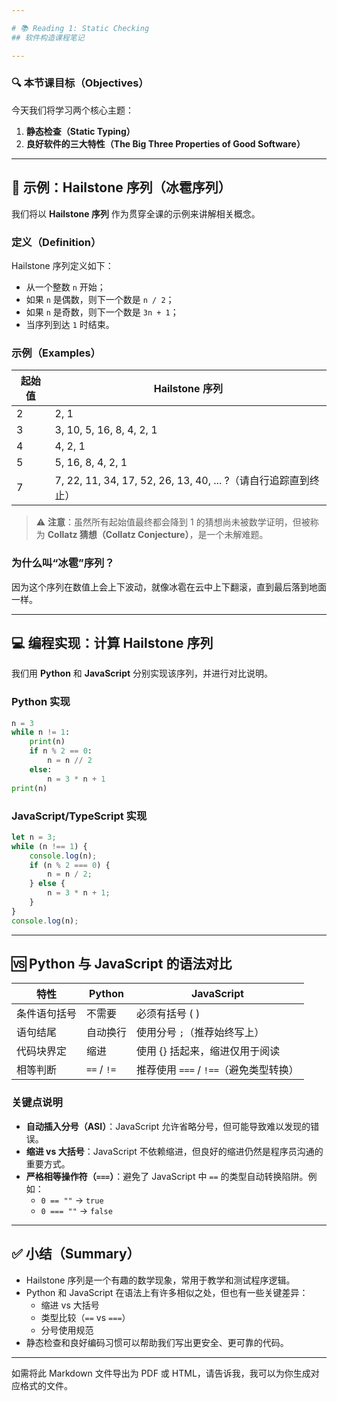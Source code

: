 ```yaml
---

# 📚 Reading 1: Static Checking
## 软件构造课程笔记

---
```


### 🔍 本节课目标（Objectives）

今天我们将学习两个核心主题：

1. **静态检查（Static Typing）**
2. **良好软件的三大特性（The Big Three Properties of Good Software）**

---

## 🧮 示例：Hailstone 序列（冰雹序列）

我们将以 **Hailstone 序列** 作为贯穿全课的示例来讲解相关概念。

### 定义（Definition）

Hailstone 序列定义如下：

- 从一个整数 `n` 开始；
- 如果 `n` 是偶数，则下一个数是 `n / 2`；
- 如果 `n` 是奇数，则下一个数是 `3n + 1`；
- 当序列到达 `1` 时结束。

### 示例（Examples）

| 起始值 | Hailstone 序列 |
|--------|----------------|
| 2      | 2, 1           |
| 3      | 3, 10, 5, 16, 8, 4, 2, 1 |
| 4      | 4, 2, 1        |
| 5      | 5, 16, 8, 4, 2, 1 |
| 7      | 7, 22, 11, 34, 17, 52, 26, 13, 40, ... ?（请自行追踪直到终止） |

> ⚠️ **注意**：虽然所有起始值最终都会降到 1 的猜想尚未被数学证明，但被称为 **Collatz 猜想（Collatz Conjecture）**，是一个未解难题。

### 为什么叫“冰雹”序列？

因为这个序列在数值上会上下波动，就像冰雹在云中上下翻滚，直到最后落到地面一样。

---

## 💻 编程实现：计算 Hailstone 序列

我们用 **Python** 和 **JavaScript** 分别实现该序列，并进行对比说明。

### Python 实现

```python
n = 3
while n != 1:
    print(n)
    if n % 2 == 0:
        n = n // 2
    else:
        n = 3 * n + 1
print(n)
```

### JavaScript/TypeScript 实现

```javascript
let n = 3;
while (n !== 1) {
    console.log(n);
    if (n % 2 === 0) {
        n = n / 2;
    } else {
        n = 3 * n + 1;
    }
}
console.log(n);
```

---

## 🆚 Python 与 JavaScript 的语法对比

| 特性 | Python | JavaScript |
|------|--------|------------|
| 条件语句括号 | 不需要 | 必须有括号 ( ) |
| 语句结尾 | 自动换行 | 使用分号 `;`（推荐始终写上） |
| 代码块界定 | 缩进 | 使用 {} 括起来，缩进仅用于阅读 |
| 相等判断 | `==` / `!=` | 推荐使用 `===` / `!==`（避免类型转换） |

### 关键点说明

- **自动插入分号（ASI）**：JavaScript 允许省略分号，但可能导致难以发现的错误。
- **缩进 vs 大括号**：JavaScript 不依赖缩进，但良好的缩进仍然是程序员沟通的重要方式。
- **严格相等操作符（`===`）**：避免了 JavaScript 中 `==` 的类型自动转换陷阱。例如：
  - `0 == ""` → `true`
  - `0 === ""` → `false`

---

## ✅ 小结（Summary）

- Hailstone 序列是一个有趣的数学现象，常用于教学和测试程序逻辑。
- Python 和 JavaScript 在语法上有许多相似之处，但也有一些关键差异：
  - 缩进 vs 大括号
  - 类型比较（`==` vs `===`）
  - 分号使用规范
- 静态检查和良好编码习惯可以帮助我们写出更安全、更可靠的代码。

---

如需将此 Markdown 文件导出为 PDF 或 HTML，请告诉我，我可以为你生成对应格式的文件。
